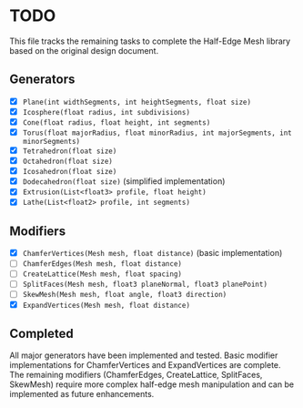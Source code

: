 # TODO

This file tracks the remaining tasks to complete the Half-Edge Mesh library based on the original design document.

## Generators

- [x] `Plane(int widthSegments, int heightSegments, float size)`
- [x] `Icosphere(float radius, int subdivisions)`
- [x] `Cone(float radius, float height, int segments)`
- [x] `Torus(float majorRadius, float minorRadius, int majorSegments, int minorSegments)`
- [x] `Tetrahedron(float size)`
- [x] `Octahedron(float size)`
- [x] `Icosahedron(float size)`
- [x] `Dodecahedron(float size)` (simplified implementation)
- [x] `Extrusion(List<float3> profile, float height)`
- [x] `Lathe(List<float2> profile, int segments)`

## Modifiers

- [x] `ChamferVertices(Mesh mesh, float distance)` (basic implementation)
- [ ] `ChamferEdges(Mesh mesh, float distance)`
- [ ] `CreateLattice(Mesh mesh, float spacing)`
- [ ] `SplitFaces(Mesh mesh, float3 planeNormal, float3 planePoint)`
- [ ] `SkewMesh(Mesh mesh, float angle, float3 direction)`
- [x] `ExpandVertices(Mesh mesh, float distance)`

## Completed

All major generators have been implemented and tested. Basic modifier implementations for ChamferVertices and ExpandVertices are complete. The remaining modifiers (ChamferEdges, CreateLattice, SplitFaces, SkewMesh) require more complex half-edge mesh manipulation and can be implemented as future enhancements.
